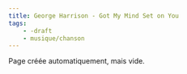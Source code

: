 ```yaml
---
title: George Harrison - Got My Mind Set on You
tags:
    - -draft
    - musique/chanson
---
```


Page créée automatiquement, mais vide.
